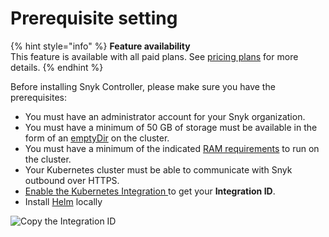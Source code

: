 # Prerequisite setting

{% hint style="info" %}
**Feature availability**\
This feature is available with all paid plans. See [pricing plans](https://snyk.io/plans/) for more details.
{% endhint %}

Before installing Snyk Controller, please make sure you have the prerequisites:

* You must have an administrator account for your Snyk organization.
* You must have a minimum of 50 GB of storage must be available in the form of an [emptyDir](https://kubernetes.io/docs/concepts/storage/volumes/#emptydir) on the cluster.
* You must have a minimum of the indicated [RAM requirements](https://github.com/snyk/kubernetes-monitor/blob/staging/snyk-monitor/values.yaml#L82-L89) to run on the cluster.
* Your Kubernetes cluster must be able to communicate with Snyk outbound over HTTPS.
* [Enable the Kubernetes Integration ](../kubernetes-integration-overview/viewing-your-kubernetes-integration-settings.md)to get your **Integration ID**.
* Install [Helm](https://helm.sh/docs/intro/install/) locally&#x20;

![Copy the Integration ID](../../../../.gitbook/assets/CopyIntegration.gif)
